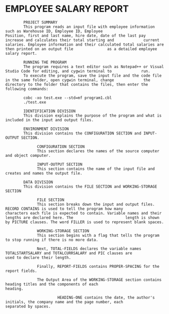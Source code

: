 # EMPLOYEE SALARY REPORT

            PROJECT SUMMARY
            This program reads an input file with employee information such as Warehouse ID, Employee ID, Employee                     Position, first and last name, hire date, date of the last pay increase and calculates their total starting and             current salaries. Employee information and their calculated total salaries are then printed on an output file               as a detailed employee salary report.

            RUNNING THE PROGRAM
            The program requires a text editor such as Notepad++ or Visual Studio Code for editing, and cygwin terminal to             run.
            To execute the program, save the input file and the code file in the same folder, open cygwin terminal, change             the directory to the folder that contains the files, then enter the following commands:

            cobc -xo test.exe --std=mf program1.cbl
            ./test.exe

            IDENTIFICATION DIVISION
            This division explains the purpose of the program and what is included in the input and output files.

            ENVIRONMENT DIVISION
            This division contains the CONFIGURATION SECTION and INPUT-OUTPUT SECTION.

                  CONFIGURATION SECTION
                  This section declares the names of the source computer and object computer.

                  INPUT-OUTPUT SECTION
                  This section contains the name of the input file and creates and names the output file.

            DATA DIVISION
            This division contains the FILE SECTION and WORKING-STORAGE SECTION

                  FILE SECTION
                  This section breaks down the input and output files. RECORD CONTAINS is used to tell the program how many                   characters each file is expected to contain. Variable names and their lengths are declared here. The                       length is shown by PICTURE clauses. The word FILLER is used to represent blank spaces.

                  WORKING-STORAGE SECTION
                  This section begins with a flag that tells the program to stop running if there is no more data.

                  Next, TOTAL-FIELDS declares the variable names TOTALSTARTSALARY and TOTALCURRSALARY and PIC clauses are                     used to declare their length.

                  Finally, REPORT-FIELDS contains PROPER-SPACING for the report fields.

                  The Output Area of the WORKING-STORAGE section contains heading titles and the components of each                           heading. 
                    
                           HEADING-ONE contains the date, the author's initials, the company name and the page number, each                            separated by spaces.


